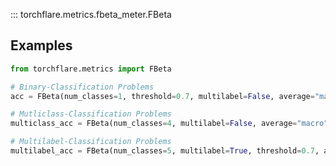::: torchflare.metrics.fbeta_meter.FBeta

## Examples

``` python
from torchflare.metrics import FBeta

# Binary-Classification Problems
acc = FBeta(num_classes=1, threshold=0.7, multilabel=False, average="macro")

# Mutliclass-Classification Problems
multiclass_acc = FBeta(num_classes=4, multilabel=False, average="macro")

# Multilabel-Classification Problems
multilabel_acc = FBeta(num_classes=5, multilabel=True, threshold=0.7, average="macro")
```
